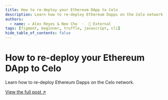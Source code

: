 ```yaml
---
title: How to re-deploy your Ethereum DApp to Celo
description: Learn how to re-deploy Ethereum Dapps on the Celo network.
authors:
  - name: ✍️ Alex Reyes & Neo Cho  ·  🔗 External
tags: [figment, beginner, truffle, javascript, cli]
hide_table_of_contents: false
---
```


# How to re-deploy your Ethereum DApp to Celo

Learn how to re-deploy Ethereum Dapps on the Celo network.

[View the full post ↗️](https://learn.figment.io/tutorials/redeploy-ethereum-dapps-on-celo)

<!--truncate-->
